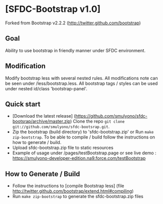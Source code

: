 # [SFDC-Bootstrap v1.0]

Forked from Bootstrap v2.2.2 (http://twitter.github.com/bootstrap)

## Goal

Ability to use bootstrap in friendly manner under SFDC environment. 

## Modification

Modify bootstrap less with several nested rules. All modifications note can be seen under /less/bootstrap.less.
All bootstrap tags / styles can be used under nested id/class 'bootstrap-panel'.

## Quick start

* [Download the latest release] (https://github.com/smulyono/sfdc-bootsrap/archive/master.zip)
  Clone the repo `git clone git://github.com/smulyono/sfdc-bootsrap.git`.
* Zip the bootstrap (build directory) to 'sfdc-bootstrap.zip' or Run `make zip-bootstrap`. To be able to compile / build
  follow the instructions on how to generate / build.
* Upload sfdc-bootstrap.zip file to static resources
* Example of usage under /pages/testBootstrap.page
  or see live demo : https://smulyono-developer-edition.na9.force.com/testBootstrap

## How to Generate / Build

* Follow the instructions to [compile Bootstrap less] (file http://twitter.github.com/bootstrap/extend.html#compiling)
* Run `make zip-bootstrap` to generate the sfdc-bootstrap.zip files
